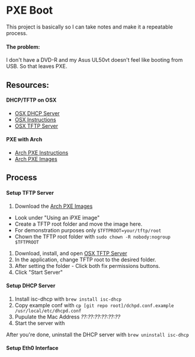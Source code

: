 PXE Boot
========

This project is basically so I can take notes and make it a repeatable process.

#### The problem:

I don't have a DVD-R and my Asus UL50vt doesn't feel like booting from USB.  So that leaves PXE.

## Resources:

#### DHCP/TFTP on OSX

- [OSX DHCP Server](http://www.jacquesf.com/2011/04/mac-os-x-dhcp-server/)
- [OSX Instructions](http://ruby-journal.com/install-ubuntu-with-pxe-via-osx/)
- [OSX TFTP Server](http://ww2.unime.it/flr/tftpserver/)

#### PXE with Arch

- [Arch PXE Instructions](https://wiki.archlinux.org/index.php/PXE)
- [Arch PXE Images](https://releng.archlinux.org/pxeboot/#undi_pxeimage)

## Process

#### Setup TFTP Server

1. Download the [Arch PXE Images](https://releng.archlinux.org/pxeboot/#undi_pxeimage)
  - Look under "Using an iPXE image"
  - Create a TFTP root folder and move the image here.
  - For demonstration purposes only `$TFTPROOT=your/tftp/root`
  - Chown the TFTP root folder with `sudo chown -R nobody:nogroup $TFTPROOT`
1. Download, install, and open [OSX TFTP Server](http://ww2.unime.it/flr/tftpserver/)
1. In the application, change TFTP root to the desired folder.
1. After setting the folder - Click both fix permissions buttons.
1. Click "Start Server"

#### Setup DHCP Server

1. Install isc-dhcp with `brew install isc-dhcp`
1. Copy example conf with `cp [git repo root]/dchpd.conf.example /usr/local/etc/dhcpd.conf`
1. Pupulate the Mac Address *??:??:??:??:??:??*
1. Start the server with

After you're done, uninstall the DHCP server with `brew uninstall isc-dhcp`

#### Setup Eth0 Interface
